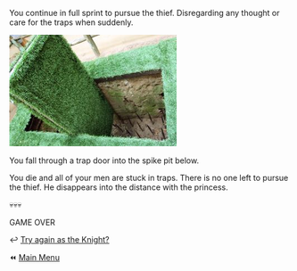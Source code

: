 You continue in full sprint to pursue the thief.  Disregarding any thought or care for the traps when suddenly.

![Trap](./img/trap_1sm.jpg)

You fall through a trap door into the spike pit below.

You die and all of your men are stuck in traps.  There is no one left to pursue the thief.  He disappears into the distance with the princess.

:skull::skull::skull:

GAME OVER

:leftwards_arrow_with_hook: [Try again as the Knight?](./KnightStart.md)

:rewind: [Main Menu](../_main-menu.md)